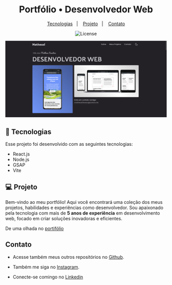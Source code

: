 <h1 align="center"> Portfólio • Desenvolvedor Web </h1>

<p align="center">

</p>

<p align="center">
  <a href="#-tecnologias">Tecnologias</a>&nbsp;&nbsp;&nbsp;|&nbsp;&nbsp;&nbsp;
  <a href="#-projeto">Projeto</a>&nbsp;&nbsp;&nbsp;|&nbsp;&nbsp;&nbsp;
  <a href="#-contato">Contato</a>
</p>

<p align="center">
  <img alt="License" src="https://img.shields.io/static/v1?label=license&message=MIT&color=49AA26&labelColor=000000">
</p>

![preview](./.github/preview.png)
<br>

## 🚀 Tecnologias

Esse projeto foi desenvolvido com as seguintes tecnologias:

- React.js
- Node.js
- GSAP
- Vite

## 💻 Projeto

Bem-vindo ao meu portfólio! Aqui você encontrará uma coleção dos meus projetos, habilidades e experiências como desenvolvedor. Sou apaixonado pela tecnologia com mais de **5 anos de experiência** em desenvolvimento web, focado em criar soluções inovadoras e eficientes.

De uma olhada no [portifólio](https://matheusdev.is-a.dev/)

## Contato

- Acesse também meus outros repositórios no [Github](https://github.com/matheusfdosan?tab=repositories).

- Também me siga no [Instagram](https://instagram.com/matheusfdosan).

- Conecte-se comingo no [Linkedin](https://www.linkedin.com/in/matheusfaus/)
